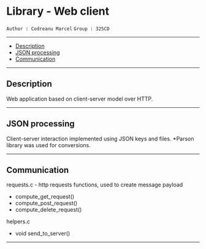 # Library - Web client

`Author : Codreanu Marcel` `Group : 325CD`

---

- [Description](#descritpion)
- [JSON processing](#json)
- [Communication](#communication)

---

## Description

Web application based on client-server model over HTTP. 

---

## JSON processing

Client-server interaction implemented using JSON keys and files. *Parson library was used for conversions.

---

## Communication

requests.c - http requests functions, used to create message payload

- compute_get_request()
- compute_post_request()
- compute_delete_request()

helpers.c 
* void send_to_server()
---
